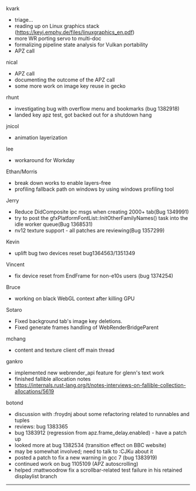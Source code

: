 kvark
* triage...
* reading up on Linux graphics stack (https://keyj.emphy.de/files/linuxgraphics_en.pdf)
* more WR porting servo to multi-doc
* formalizing pipeline state analysis for Vulkan portability
* APZ call



nical
* APZ call
* documenting the outcome of the APZ call
* some more work on image key reuse in gecko



rhunt
* investigating bug with overflow menu and bookmarks (bug 1382918)
* landed key apz test, got backed out for a shutdown hang



jnicol
* animation layerization



lee
* workaround for Workday



Ethan/Morris
* break down works to enable layers-free
* profiling fallback path on windows by using windows profiling tool

Jerry
* Reduce DidComposite ipc msgs when creating 2000+ tab(Bug 1349991)
* try to post the gfxPlatformFontList::InitOtherFamilyNames() task into the idle worker queue(Bug 1368531)
* nv12 texture support - all patches are reviewing(Bug 1357299)

Kevin
* uplift bug two devices reset bug1364563/1351349

Vincent
* fix device reset from EndFrame for non-e10s users (bug 1374254)

Bruce
* working on black WebGL context after killing GPU



Sotaro
* Fixed background tab's image key deletions.
* Fixed generate frames handling of WebRenderBridgeParent



mchang
* content and texture client off main thread





gankro
* implemented new webrender_api feature for glenn's text work
* finished fallible allocation notes
* https://internals.rust-lang.org/t/notes-interviews-on-fallible-collection-allocations/5619




botond
* discussion with :froydnj about some refactoring related to runnables and tuples 
* reviews: bug 1383365 
* bug 1383912 (regression from apz.frame_delay.enabled) - have a patch up 
* looked more at bug 1382534 (transition effect on BBC website) 
* may be somewhat involved; need to talk to :CJKu about it 
* posted a patch to fix a new warning in gcc 7 (bug 1383919) 
* continued work on bug 1105109 (APZ autoscrolling) 
* helped :mattwoodrow fix a scrollbar-related test failure in his retained displaylist branch

________________



